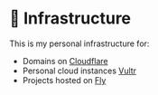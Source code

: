# 🌉 Infrastructure

This is my personal infrastructure for:
- Domains on [Cloudflare](https://cloudflare.com)
- Personal cloud instances [Vultr](https://vultr.com)
- Projects hosted on [Fly](https://fly.io)

